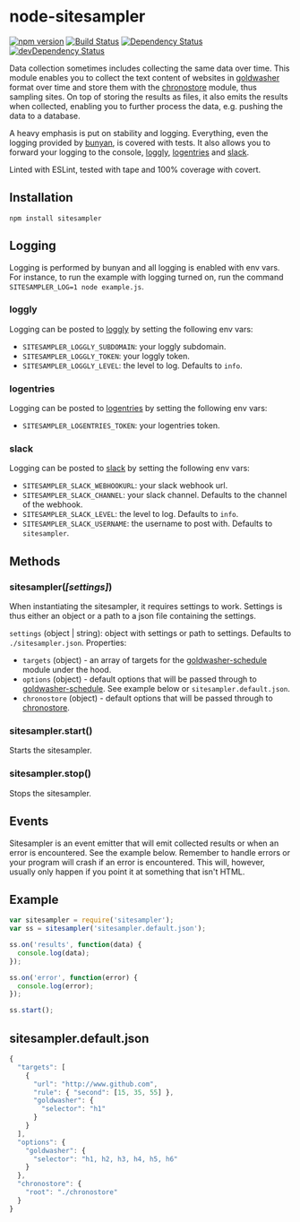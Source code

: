 # node-sitesampler
[![npm version](http://img.shields.io/npm/v/sitesampler.svg)](https://www.npmjs.org/package/sitesampler)
[![Build Status](http://img.shields.io/travis/alexlangberg/node-sitesampler.svg)](https://travis-ci.org/alexlangberg/node-sitesampler)
[![Dependency Status](https://david-dm.org/alexlangberg/node-sitesampler.svg)](https://david-dm.org/alexlangberg/node-sitesampler)
[![devDependency Status](https://david-dm.org/alexlangberg/node-sitesampler/dev-status.svg)](https://david-dm.org/alexlangberg/node-sitesampler#info=devDependencies)

Data collection sometimes includes collecting the same data over time. This module enables you to collect the text content of websites in [goldwasher](https://www.npmjs.com/package/goldwasher) format over time and store them with the [chronostore](https://www.npmjs.com/package/chronostore) module, thus sampling sites. On top of storing the results as files, it also emits the results when collected, enabling you to further process the data, e.g. pushing the data to a database.

A heavy emphasis is put on stability and logging. Everything, even the logging provided by [bunyan](https://www.npmjs.com/package/bunyan), is covered with tests. It also allows you to forward your logging to the console, [loggly](https://www.loggly.com), [logentries](https://logentries.com) and [slack](https://slack.com). 

Linted with ESLint, tested with tape and 100% coverage with covert.

## Installation
```
npm install sitesampler
```

## Logging
Logging is performed by bunyan and all logging is enabled with env vars. For instance, to run the example with logging turned on, run the command ```SITESAMPLER_LOG=1 node example.js```.

### loggly
Logging can be posted to [loggly](https://www.loggly.com) by setting the following env vars:

- ```SITESAMPLER_LOGGLY_SUBDOMAIN```: your loggly subdomain.
- ```SITESAMPLER_LOGGLY_TOKEN```: your loggly token.
- ```SITESAMPLER_LOGGLY_LEVEL```: the level to log. Defaults to ```info```.

### logentries
Logging can be posted to [logentries](https://logentries.com) by setting the following env vars:

- ```SITESAMPLER_LOGENTRIES_TOKEN```: your logentries token.

### slack
Logging can be posted to [slack](https://slack.com) by setting the following env vars:

- ```SITESAMPLER_SLACK_WEBHOOKURL```: your slack webhook url.
- ```SITESAMPLER_SLACK_CHANNEL```: your slack channel. Defaults to the channel of the webhook.
- ```SITESAMPLER_SLACK_LEVEL```: the level to log. Defaults to ```info```.
- ```SITESAMPLER_SLACK_USERNAME```: the username to post with. Defaults to ```sitesampler```.

## Methods
### sitesampler(*[settings]*)
When instantiating the sitesampler, it requires settings to work. Settings is thus either an object or a path to a json file containing the settings.

```settings``` (object | string): object with settings or path to settings. Defaults to ```./sitesampler.json```. Properties:

- ```targets``` (object) - an array of targets for the [goldwasher-schedule](https://www.npmjs.com/package/goldwasher-schedule) module under the hood.
- ```options``` (object) - default options that will be passed through to [goldwasher-schedule](https://www.npmjs.com/package/goldwasher-schedule). See example below or ```sitesampler.default.json```.
- ```chronostore``` (object) - default options that will be passed through to [chronostore](https://www.npmjs.com/package/chronostore).

### sitesampler.start()
Starts the sitesampler.

### sitesampler.stop()
Stops the sitesampler.

## Events
Sitesampler is an event emitter that will emit collected results or when an error is encountered. See the example below. Remember to handle errors or your program will crash if an error is encountered. This will, however, usually only happen if you point it at something that isn't HTML.

## Example
```javascript
var sitesampler = require('sitesampler');
var ss = sitesampler('sitesampler.default.json');

ss.on('results', function(data) {
  console.log(data);
});

ss.on('error', function(error) {
  console.log(error);
});

ss.start();
```

## sitesampler.default.json
```javascript
{
  "targets": [
    {
      "url": "http://www.github.com",
      "rule": { "second": [15, 35, 55] },
      "goldwasher": {
        "selector": "h1"
      }
    }
  ],
  "options": {
    "goldwasher": {
      "selector": "h1, h2, h3, h4, h5, h6"
    }
  },
  "chronostore": {
    "root": "./chronostore"
  }
}

```
